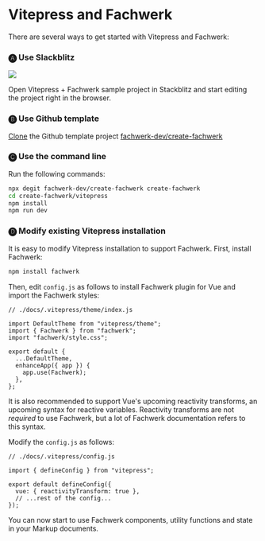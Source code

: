 # Vitepress and Fachwerk

There are several ways to get started with Vitepress and Fachwerk:

### 🅐 Use Slackblitz

[![](https://developer.stackblitz.com/img/open_in_stackblitz.svg)](https://stackblitz.com/fork/github/fachwerk-dev/create-fachwerk/tree/main/vitepress?file=docs%2Findex.md)

Open Vitepress + Fachwerk sample project in Stackblitz and start editing the project right in the browser.

### 🅑 Use Github template

[Clone](https://github.com/fachwerk-dev/create-fachwerk/generate) the Github template project [fachwerk-dev/create-fachwerk](https://github.com/fachwerk-dev/create-fachwerk)

### 🅒 Use the command line

Run the following commands:

```bash
npx degit fachwerk-dev/create-fachwerk create-fachwerk
cd create-fachwerk/vitepress
npm install
npm run dev
```

### 🅓 Modify existing Vitepress installation

It is easy to modify Vitepress installation to support Fachwerk. First, install Fachwerk:

```bash
npm install fachwerk
```

Then, edit `config.js` as follows to install Fachwerk plugin for Vue and import the Fachwerk styles:

```js{4-5,10}
// ./docs/.vitepress/theme/index.js

import DefaultTheme from "vitepress/theme";
import { Fachwerk } from "fachwerk";
import "fachwerk/style.css";

export default {
  ...DefaultTheme,
  enhanceApp({ app }) {
    app.use(Fachwerk);
  },
};
```

It is also recommended to support Vue's upcoming reactivity
transforms, an upcoming syntax for reactive variables. Reactivity transforms are not _required_ to use Fachwerk, but a lot of Fachwerk documentation refers to this syntax.

Modify the `config.js` as follows:

```js{6}
// ./docs/.vitepress/config.js

import { defineConfig } from "vitepress";

export default defineConfig({
  vue: { reactivityTransform: true },
  // ...rest of the config...
});
```

You can now start to use Fachwerk components, utility functions and state in your Markup documents.
